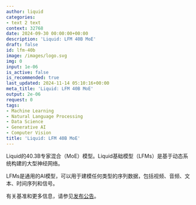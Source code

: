 ```yaml
---
author: liquid
categories:
- text 2 text
context: 32768
date: 2024-09-30 00:00:00+00:00
description: 'Liquid: LFM 40B MoE'
draft: false
id: lfm-40b
image: /images/logo.svg
img: 0
input: 1e-06
is_active: false
is_recommended: true
last_updated: 2024-11-14 05:10:16+00:00
meta_title: 'Liquid: LFM 40B MoE'
output: 2e-06
request: 0
tags:
- Machine Learning
- Natural Language Processing
- Data Science
- Generative AI
- Computer Vision
title: 'Liquid: LFM 40B MoE'
---
```




Liquid的40.3B专家混合（MoE）模型。Liquid基础模型（LFMs）是基于动态系统构建的大型神经网络。

LFMs是通用的AI模型，可以用于建模任何类型的序列数据，包括视频、音频、文本、时间序列和信号。

有关基准和更多信息，请参见[发布公告](https://www.liquid.ai/liquid-foundation-models)。


